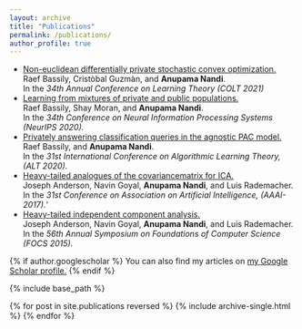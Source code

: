 ```yaml
---
layout: archive
title: "Publications"
permalink: /publications/
author_profile: true
---
```


<ul>
  
<li> <a href="http://proceedings.mlr.press/v134/bassily21a/bassily21a.pdf"> Non-euclidean  differentially  private  stochastic  convex optimization. </a> <br>
  Raef Bassily, Crist&ograve;bal Guzm&agrave;n, and <b>Anupama Nandi</b>. <br>
In the <i>34th Annual Conference on Learning Theory (COLT 2021)</i>
</li>

<li> <a href="https://papers.nips.cc/paper/2020/hash/1ee942c6b182d0f041a2312947385b23-Abstract.html"> Learning from mixtures of private and public populations. </a> <br>
  Raef Bassily, Shay Moran, and <b>Anupama Nandi</b>. </br>
In the <i>34th Conference on Neural Information Processing Systems (NeurIPS 2020).</i> 
</li>

<li> <a href="http://proceedings.mlr.press/v117/nandi20a.html"> Privately answering classification queries in the agnostic PAC model. </a> <br>
  Raef Bassily, and <b>Anupama Nandi</b>. <br>
In the  <i>31st International Conference on Algorithmic Learning Theory, (ALT 2020).</i>
</li>
 
 <li> <a href="https://www.aaai.org/ocs/index.php/AAAI/AAAI17/paper/viewFile/14756/14326"> Heavy-tailed analogues of the covariancematrix for ICA. </a> <br>
  Joseph Anderson, Navin Goyal, <b>Anupama Nandi</b>, and Luis Rademacher. <br>
In the <i>31st Conference on Association on Artificial Intelligence, (AAAI-2017).</i>'
</li>
 
<li> <a href="https://arxiv.org/abs/1509.00727"> Heavy-tailed independent component analysis. </a> <br>
  Joseph Anderson, Navin Goyal, <b>Anupama Nandi</b>, and Luis Rademacher. <br>
In the <i> 56th Annual Symposium on Foundations of Computer Science (FOCS 2015).</i>
</li>
</ul>


{% if author.googlescholar %}
  You can also find my articles on <u><a href="{{https://scholar.google.com/citations?user=b6L2F7cAAAAJ&hl=en}}">my Google Scholar profile</a>.</u>
{% endif %}

{% include base_path %}

{% for post in site.publications reversed %}
  {% include archive-single.html %}
{% endfor %}

